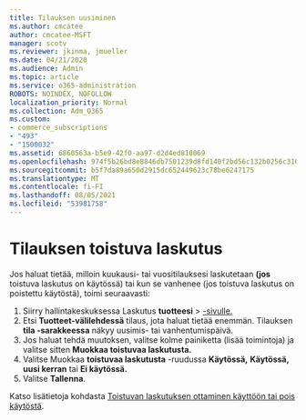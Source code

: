```yaml
---
title: Tilauksen uusiminen
ms.author: cmcatee
author: cmcatee-MSFT
manager: scotv
ms.reviewer: jkinma, jmueller
ms.date: 04/21/2020
ms.audience: Admin
ms.topic: article
ms.service: o365-administration
ROBOTS: NOINDEX, NOFOLLOW
localization_priority: Normal
ms.collection: Adm_O365
ms.custom:
- commerce_subscriptions
- "493"
- "1500032"
ms.assetid: 6860563a-b5e9-42f0-aa97-d2d4ed810069
ms.openlocfilehash: 974f5b26bd8e8846db7501239d8fd140f2bd56c132b0256c3166dbf2c2c8b138
ms.sourcegitcommit: b5f7da89a650d2915dc652449623c78be6247175
ms.translationtype: MT
ms.contentlocale: fi-FI
ms.lasthandoff: 08/05/2021
ms.locfileid: "53981758"
---
```

# <a name="subscription-recurring-billing"></a>Tilauksen toistuva laskutus

Jos haluat tietää, milloin kuukausi- tai vuositilauksesi laskutetaan **(jos** toistuva laskutus on  käytössä) tai kun se vanhenee (jos toistuva laskutus on poistettu käytöstä), toimi seuraavasti:
  
1. Siirry hallintakeskuksessa Laskutus **tuotteesi** \> [-sivulle.](https://go.microsoft.com/fwlink/p/?linkid=842054)
2. Etsi **Tuotteet-välilehdessä** tilaus, jota haluat tietää enemmän. Tilauksen **tila -sarakkeessa** näkyy uusimis- tai vanhentumispäivä.
3. Jos haluat tehdä muutoksen, valitse kolme painiketta (lisää toimintoja) ja valitse sitten **Muokkaa toistuvaa laskutusta.**
4. Valitse Muokkaa **toistuvaa laskutusta** -ruudussa **Käytössä,** **Käytössä, uusi kerran** tai **Ei käytössä.**
5. Valitse **Tallenna**.

Katso lisätietoja kohdasta [Toistuvan laskutuksen ottaminen käyttöön tai pois käytöstä](/microsoft-365/commerce/subscriptions/renew-your-subscription).